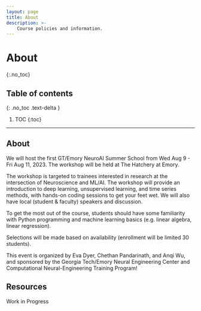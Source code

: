 ```yaml
---
layout: page
title: About
description: >-
    Course policies and information.
---
```


# About
{:.no_toc}

## Table of contents
{: .no_toc .text-delta }

1. TOC
{:toc}

---

## About

We will host the first GT/Emory NeuroAI Summer School from Wed Aug 9 - Fri Aug 11, 2023. The workshop will be held at The Hatchery at Emory.

The workshop is targeted to trainees interested in research at the intersection of Neuroscience and ML/AI. The workshop will provide an introduction to deep learning, unsupervised learning, and time series methods, with hands-on coding sessions to get your feet wet. We will also have local (student & faculty) speakers and discussion.

To get the most out of the course, students should have some familiarity with Python programming and machine learning basics (e.g. linear algebra, linear regression).

Selections will be made based on availability (enrollment will be limited 30 students).

This event is organized by Eva Dyer, Chethan Pandarinath, and Anqi Wu, and sponsored by the Georgia Tech/Emory Neural Engineering Center and Computational Neural-Engineering Training Program!

## Resources

Work in Progress


